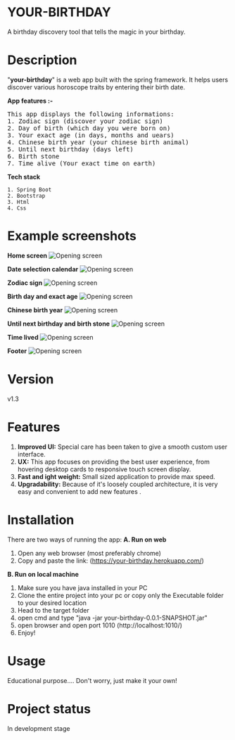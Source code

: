 # YOUR-BIRTHDAY
A birthday discovery tool that tells the magic in your birthday.

# Description
"**your-birthday**" is a web app built with the spring framework. It helps users discover various horoscope traits by entering their birth date.

**App features :-**

<pre>
This app displays the following informations:
1. Zodiac sign (discover your zodiac sign)
2. Day of birth (which day you were born on)
3. Your exact age (in days, months and uears)
4. Chinese birth year (your chinese birth animal)
5. Until next birthday (days left)
6. Birth stone
7. Time alive (Your exact time on earth)
</pre>

**Tech stack**


    1. Spring Boot
    2. Bootstrap
    3. Html
    4. Css

</pre>      

# Example screenshots
**Home screen**
![Opening screen](https://github.com/Nawaz2000/your-birthday/blob/master/screenshots/Home.png)

**Date selection calendar**
![Opening screen](https://github.com/Nawaz2000/your-birthday/blob/master/screenshots/Calender.png)

**Zodiac sign**
![Opening screen](https://github.com/Nawaz2000/your-birthday/blob/master/screenshots/zodiac.png)

**Birth day and exact age**
![Opening screen](https://github.com/Nawaz2000/your-birthday/blob/master/screenshots/day-age.png)

**Chinese birth year**
![Opening screen](https://github.com/Nawaz2000/your-birthday/blob/master/screenshots/chinese.png)

**Until next birthday and birth stone**
![Opening screen](https://github.com/Nawaz2000/your-birthday/blob/master/screenshots/until-stone.png)

**Time lived**
![Opening screen](https://github.com/Nawaz2000/your-birthday/blob/master/screenshots/lived.png)

**Footer**
![Opening screen](https://github.com/Nawaz2000/your-birthday/blob/master/screenshots/footer.png)

# Version
v1.3

# Features
1. **Improved UI:** Special care has been taken to give a smooth custom user interface. 
2. **UX:** This app focuses on providing the best user experience, from hovering desktop cards to responsive touch screen display.
3. **Fast and ight weight:** Small sized application to provide max speed.
4. **Upgradability:** Because of it's loosely coupled architecture, it is very easy and convenient to add new features  .

# Installation
There are two ways of running the app: 
**A. Run on web**

1. Open any web browser (most preferably chrome)
2. Copy and paste the link: (https://your-birthday.herokuapp.com/)

**B. Run on local machine**

1. Make sure you have java installed in your PC
2. Clone the entire project into your pc or copy only the Executable folder to your desired location
3. Head to the target folder
6. open cmd and type "java -jar your-birthday-0.0.1-SNAPSHOT.jar"
7. open browser and open port 1010 (http://localhost:1010/)
8. Enjoy!

# Usage
Educational purpose....
Don't worry, just make it your own!

# Project status
In development stage
